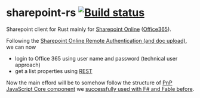 # sharepoint-rs [![Build status](https://ci.appveyor.com/api/projects/status/id1361vojq87g4o6/branch/master?svg=true)](https://ci.appveyor.com/project/davidpodhola/sharepoint-rs/branch/master)
Sharepoint client for Rust mainly for [Sharepoint Online](https://products.office.com/en-us/sharepoint/sharepoint-online-collaboration-software) ([Office365](https://www.office.com/)).

Following the [Sharepoint Online Remote Authentication (and doc upload)](http://paulryan.com.au/2014/spo-remote-authentication-rest/), we can now

- login to Office 365 using user name and password (technical user approach)
- get a list properties using [REST](https://dev.office.com/sharepoint/docs/sp-add-ins/working-with-lists-and-list-items-with-rest)

Now the main efford will be to somehow follow the structure of [PnP JavaScript Core component](https://github.com/SharePoint/PnP-JS-Core)
we [successfully used with F# and Fable before](https://github.com/hsharpsoftware/fable-import-sp-pnp-js).
